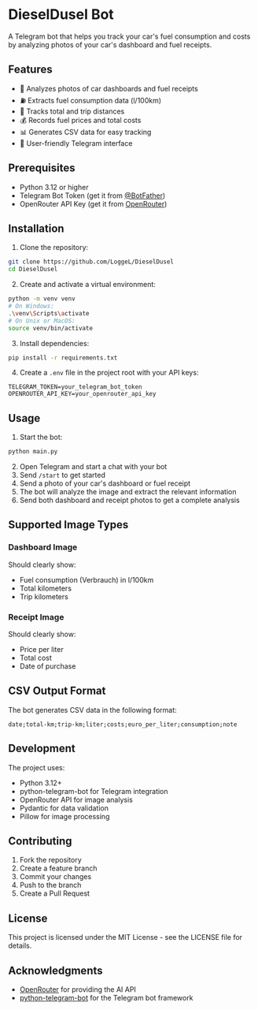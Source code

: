 # DieselDusel Bot

A Telegram bot that helps you track your car's fuel consumption and costs by analyzing photos of your car's dashboard and fuel receipts.

## Features

- 📸 Analyzes photos of car dashboards and fuel receipts
- ⛽ Extracts fuel consumption data (l/100km)
- 🚗 Tracks total and trip distances
- 💰 Records fuel prices and total costs
- 📊 Generates CSV data for easy tracking
- 🤖 User-friendly Telegram interface

## Prerequisites

- Python 3.12 or higher
- Telegram Bot Token (get it from [@BotFather](https://t.me/botfather))
- OpenRouter API Key (get it from [OpenRouter](https://openrouter.ai/))

## Installation

1. Clone the repository:

```bash
git clone https://github.com/LoggeL/DieselDusel
cd DieselDusel
```

2. Create and activate a virtual environment:

```bash
python -m venv venv
# On Windows:
.\venv\Scripts\activate
# On Unix or MacOS:
source venv/bin/activate
```

3. Install dependencies:

```bash
pip install -r requirements.txt
```

4. Create a `.env` file in the project root with your API keys:

```env
TELEGRAM_TOKEN=your_telegram_bot_token
OPENROUTER_API_KEY=your_openrouter_api_key
```

## Usage

1. Start the bot:

```bash
python main.py
```

2. Open Telegram and start a chat with your bot
3. Send `/start` to get started
4. Send a photo of your car's dashboard or fuel receipt
5. The bot will analyze the image and extract the relevant information
6. Send both dashboard and receipt photos to get a complete analysis

## Supported Image Types

### Dashboard Image

Should clearly show:

- Fuel consumption (Verbrauch) in l/100km
- Total kilometers
- Trip kilometers

### Receipt Image

Should clearly show:

- Price per liter
- Total cost
- Date of purchase

## CSV Output Format

The bot generates CSV data in the following format:

```csv
date;total-km;trip-km;liter;costs;euro_per_liter;consumption;note
```

## Development

The project uses:

- Python 3.12+
- python-telegram-bot for Telegram integration
- OpenRouter API for image analysis
- Pydantic for data validation
- Pillow for image processing

## Contributing

1. Fork the repository
2. Create a feature branch
3. Commit your changes
4. Push to the branch
5. Create a Pull Request

## License

This project is licensed under the MIT License - see the LICENSE file for details.

## Acknowledgments

- [OpenRouter](https://openrouter.ai/) for providing the AI API
- [python-telegram-bot](https://github.com/python-telegram-bot/python-telegram-bot) for the Telegram bot framework
